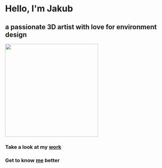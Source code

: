 # **Hello, I'm Jakub**
## a passionate 3D artist with love for environment design

<img src="https://github.com/JakubPanekVSKK/english-for-designers/assets/149397077/3049e39f-31e6-45a4-8d75-b62a3b8857f2" width="300px" height="300px">



### Take a look at my [work](portfolio.md)

### Get to know [me](about-me.md) better

